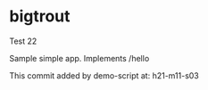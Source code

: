 # bigtrout
Test 22

Sample simple app.
Implements /hello

This commit added by demo-script at:  h21-m11-s03
